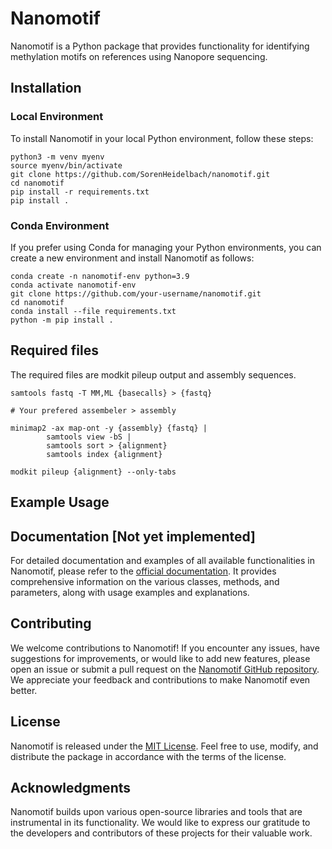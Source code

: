 # Nanomotif

Nanomotif is a Python package that provides functionality for identifying methylation motifs on references using Nanopore sequencing.

## Installation

### Local Environment

To install Nanomotif in your local Python environment, follow these steps:

```shell
python3 -m venv myenv
source myenv/bin/activate
git clone https://github.com/SorenHeidelbach/nanomotif.git
cd nanomotif
pip install -r requirements.txt
pip install .
```

### Conda Environment

If you prefer using Conda for managing your Python environments, you can create a new environment and install Nanomotif as follows:

```shell
conda create -n nanomotif-env python=3.9
conda activate nanomotif-env
git clone https://github.com/your-username/nanomotif.git
cd nanomotif
conda install --file requirements.txt
python -m pip install .
```

## Required files

The required files are modkit pileup output and assembly sequences. 


```shell
samtools fastq -T MM,ML {basecalls} > {fastq}

# Your prefered assembeler > assembly

minimap2 -ax map-ont -y {assembly} {fastq} |
        samtools view -bS |
        samtools sort > {alignment}
        samtools index {alignment}

modkit pileup {alignment} --only-tabs
```
## Example Usage




## Documentation [Not yet implemented]

For detailed documentation and examples of all available functionalities in Nanomotif, please refer to the [official documentation](https://nanomotif-docs/docs). It provides comprehensive information on the various classes, methods, and parameters, along with usage examples and explanations.

## Contributing

We welcome contributions to Nanomotif! If you encounter any issues, have suggestions for improvements, or would like to add new features, please open an issue or submit a pull request on the [Nanomotif GitHub repository](https://github.com/SorenHeidelbach/nanomotif). We appreciate your feedback and contributions to make Nanomotif even better.

## License

Nanomotif is released under the [MIT License](https://github.com/your-username/nanomotif/blob/main/LICENSE). Feel free to use, modify, and distribute the package in accordance with the terms of the license.

## Acknowledgments

Nanomotif builds upon various open-source libraries and tools that are instrumental in its functionality. We would like to express our gratitude to the developers and contributors of these projects for their valuable work.



